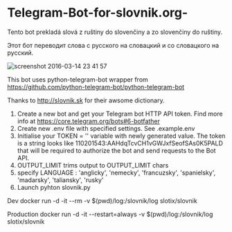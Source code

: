 # Telegram-Bot-for-slovnik.org-
Tento bot prekladá slová z ruštiny do slovenčiny a zo slovenčiny do ruštiny.

Этот бот переводит слова с русского на словацкий и со словацкого на русский.

![screenshot 2016-03-14 23 41 57](https://cloud.githubusercontent.com/assets/684169/18109372/3fb63ad0-6f11-11e6-8c9b-ccd4f1e1cccf.jpg)


This bot uses python-telegram-bot wrapper from 
https://github.com/python-telegram-bot/python-telegram-bot

Thanks to http://slovnik.sk for their awsome dictionary.  

1. Create a new bot and get your Telegram bot HTTP API token. 
Find more info at https://core.telegram.org/bots#6-botfather  
2. Create new .env file with specified settings. See .example.env
3. Initialise your TOKEN = '' variable with newly generated value.
The token is a string looks like 110201543:AAHdqTcvCH1vGWJxfSeofSAs0K5PALD that will be required to authorize the bot and send requests to the Bot API.
4. OUTPUT_LIMIT trims output to OUTPUT_LIMIT chars
5. specify LANGUAGE : 'anglicky', 'nemecky', 'francuzsky', 'spanielsky', 'madarsky', 'taliansky', 'rusky'
6. Launch pyhton slovnik.py

Dev
docker run -d -it --rm -v $(pwd)/log:/slovnik/log slotix/slovnik

Production
docker run -d -it --restart=always -v $(pwd)/log:/slovnik/log slotix/slovnik